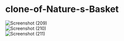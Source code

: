 # clone-of-Nature-s-Basket

![Screenshot (209)](https://user-images.githubusercontent.com/98827173/171808242-0deb5464-00b4-4519-b85f-8f9d4e0e2ff1.png)
<br />
![Screenshot (210)](https://user-images.githubusercontent.com/98827173/171808285-44b5bfed-b9bd-4376-b074-c2ada260ec2c.png)
<br />
![Screenshot (211)](https://user-images.githubusercontent.com/98827173/171808296-0a491b1a-3258-426a-a7fe-99833de9be79.png)
